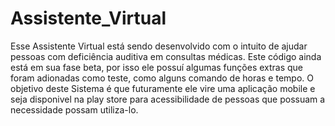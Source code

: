 # Assistente_Virtual
Esse Assistente Virtual está sendo desenvolvido com o intuito de ajudar pessoas com deficiência auditiva em consultas médicas.
Este código ainda está em sua fase beta, por isso ele possuí algumas funções extras que foram adionadas como teste, como alguns comando de horas e tempo.
O objetivo deste Sistema é que futuramente ele vire uma aplicação mobile e seja disponivel na play store para acessibilidade de pessoas que possuam a necessidade possam utiliza-lo.

